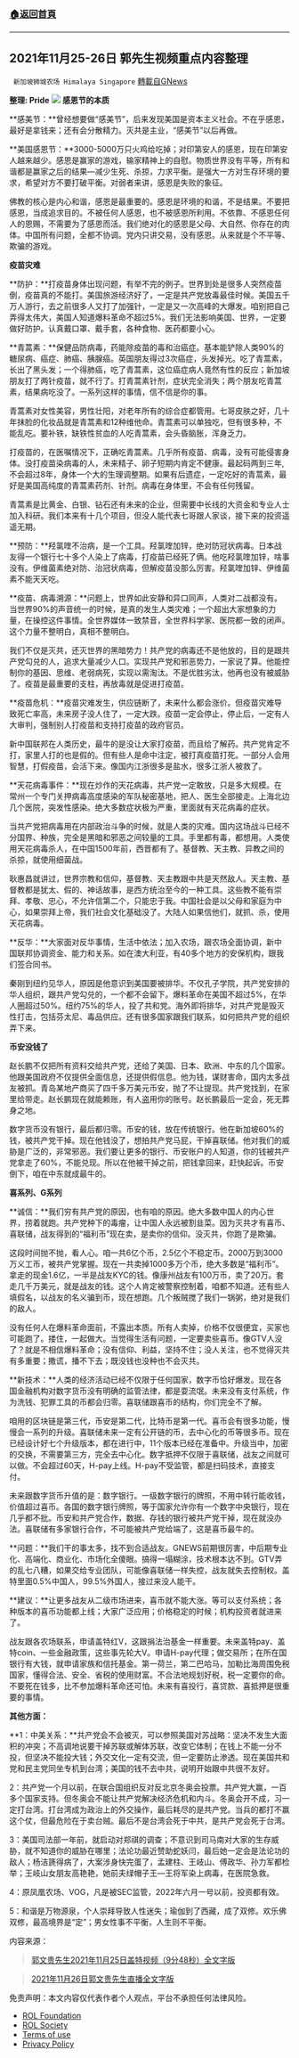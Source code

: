 ###  [:house:返回首頁](https://github.com/ourhimalayas/txt)
---


## 2021年11月25-26日 郭先生视频重点内容整理
` 新加坡狮城农场 Himalaya Singapore` [轉載自GNews](https://gnews.org/zh-hans/1752761/)

**整理: Pride**
![](https://assets.gnews.org/wp-content/uploads/2020/12/miles-4.png)
**感恩节的本质**

**感美节：**曾经想要做“感美节”，后来发现美国是资本主义社会。不在乎感恩，最好是拿钱来；还有会分散精力。灭共是主业，“感美节”以后再做。

**美国感恩节：**3000-5000万只火鸡给吃掉；对印第安人的感恩，现在印第安人越来越少。感恩是赢家的游戏，输家精神上的自慰。物质世界没有平等，所有和谐都是赢家之后的结果—减少生死、杀掠，力求平衡。是强大一方对生存环境的要求，希望对方不要打破平衡。对弱者来讲，感恩是失败的象征。

佛教的核心是内心和谐，感恩是最重要的。感恩是环境的和谐，不是结果。不要把感恩，当成追求目的。不被任何人感恩，也不被感恩所利用。不依靠、不感恩任何人的恩赐，不需要为了感恩而活。我们绝对化的感恩是父母、大自然、你存在的肉体。中国所有问题，全都不协调。党内只讲交易，没有感恩。从来就是个不平等、欺骗的游戏。

**疫苗灾难**

**防护：**打疫苗身体出现问题，有举不完的例子。世界到处是很多人突然疫苗倒，疫苗真的不能打。美国旅游经济好了，一定是共产党放毒最佳时候。美国五千万人游行，去之前很多人又打了加强针，一定是又一次高峰的大爆发。咱别把自己弄得太伟大，美国人知道爆料革命不超过5%。我们无法影响美国、世界，一定要做好防护。认真戴口罩、戴手套，各种食物、医药都要小心。

**青蒿素：**保健品防病毒，药能除疫苗的毒和治癌症。基本能铲除人类90%的糖尿病、癌症、肺癌、胰腺癌。英国朋友得过3次癌症，头发掉光。吃了青蒿素，长出了黑头发；一个得肺癌，吃了青蒿素，这位癌症病人竟然有性的反应；新加坡朋友打了两针疫苗，就不行了。打青蒿素针剂，症状完全消失；两个朋友吃青蒿素，结果病吃没了。一系列这样的事情，信不信是你的事。

青蒿素对女性美容，男性壮阳，对老年所有的综合症都管用。七哥皮肤之好，几十年抹脸的化妆品就是青蒿素和12种维他命。青蒿素可以单独吃，但有很多种，不能乱吃。要补铁，缺铁性贫血的人吃青蒿素，会头昏脑胀，浑身乏力。

打疫苗的，在医嘱情况下，正确吃青蒿素。几乎所有疫苗、病毒，没有可能侵害身体。没打疫苗染病毒的人，未来精子、卵子短期内肯定不健康。最起码两到三年,不会超过8年，身体一个大的生理调整期。如果有后遗症，一定吃好的青蒿素，最好是美国高纯度的青蒿素药剂、针剂。病毒在身体里，不会有任何残留。

青蒿素是比黄金、白银、钻石还有未来的企业，但需要中长线的大资金和专业人士加入科研。我们本来有十几个项目，但没人能代表七哥跟人家谈，接下来的投资遥遥无期。

**预防：**羟氯喹不治病，是一个工具。羟氯喹加锌，绝对防冠状病毒。日本战友得一个银行七十多个人染上了病毒，打疫苗已经死了俩。他吃羟氯喹加锌，啥事没有。伊维菌素绝对防、治冠状病毒，但解疫苗没那么厉害。羟氯喹加锌、伊维菌素不能天天吃。

**疫苗、病毒溯源：**问题上，世界如此安静和异口同声，人类对二战都没有。当世界90%的声音统一的时候，是真的发生人类灾难；一个超出大家想象的力量，在操控这件事情。全世界媒体一致禁音，全世界科学家、医院都一致的闭声。这个力量不整明白，真相不整明白。

我们不仅是灭共，还灭世界的黑暗势力！共产党的病毒还不是他放的，目的是跟共产党勾兑的人，追求大量减少人口。实现共产党和邪恶势力，一家说了算。他能控制你的基因、思维、老弱病死，实现以需淘汰。不是优胜劣汰，他再也没有被威胁了。疫苗是最重要的支柱，再放毒就是促进打疫苗。

**疫苗危机：**疫苗灾难发生，供应链断了，未来什么都会涨价。但疫苗灾难导致死亡率高，未来房子没人住了，一定大跌。疫苗一定会停止，停止后，一定有人大审判，强制别人打疫苗和支持打疫苗的政府官员。

新中国联邦在人类历史，最牛的是没让大家打疫苗，而且给了解药。共产党肯定不打，家里人打的也是假的。但有些人是命中注定，被打真疫苗打死。一部分人会用智慧，打假疫苗，会活下来。像国内江浙很多是盐水，很多江浙人被救了。

**天花病毒事件：**现在炒作的天花病毒，共产党一定敢放，只是多大规模。在常州一个专门关押病毒高度感染的军队秘密基地，把人、医生全部接走。上海北边几个医院，突发性感染。绝大多数症状极为严重，里面就有天花病毒的症状。

当共产党把病毒用在内部政治斗争的时候，就是人类的灾难。国内这场战斗已经不分国界、种族，完全是黑暗和邪恶之间较量的工具。手里都有毒，都想用。人类使用天花病毒杀人，在中国1500年前，西晋都有了。基督教、天主教、异教之间的杀掠，就使用细菌战。

耿惠昌就讲过，世界宗教和信仰，基督教、天主教跟中共是天然敌人。天主教、基督教都是犹太、假的、神话故事，是西方统治至今的一种工具。这些教不能有崇拜、孝敬、忠心，不允许信第二个，只能忠于我。中国社会是以父母和家庭为中心，如果崇拜上帝，我们社会文化基础没了。大陆人如果信他们，就抓、杀，使用天花病毒。

**反华：**大家面对反华事情，生活中依法；加入农场，跟农场全面协调，新中国联邦协调资金、能力和关系。如在澳大利亚，有40多个地方的安保机构，跟我们签合同书。

秦刚到纽约见华人，原因是他意识到美国要被排华。不仅孔子学院，共产党安排的华人组织，跟共产党勾兑的，一个都不会留下。爆料革命在美国不超过5%，在华人圈超过50%。纽约75%的华人，投了共和党。海外即将排华，对共产党是毁灭性打击，包括芬太尼、毒品供应。还有很多国家跟我们联系，如何把共产党的组织弄下来。

**币安没钱了**

赵长鹏不仅把所有资料交给共产党，还给了美国、日本、欧洲、中东的几个国家。他跟美国政府不仅提供全面信息，还提供假信息。他为钱，谋财害命，国内太多战友被抓。青岛某地产商买了四千多万美元币安，抛了不让提现。共产党找到，在家里给带走。赵长鹏现在就能赖账，有人盗用你的账号。赵长鹏最后一定会，死无葬身之地。

数字货币没有银行，最后都归零。币安的钱，放在传统银行。他在新加坡60%的钱，被共产党干掉。现在他钱没了，想拍共产党马屁，干掉喜联储。他对我们的威胁是广泛的，非常邪恶。我们要让更多的银行、币安账户的人知道，你的钱被共产党拿走了60%，不能兑现。所以在他被干掉之前，把钱拿回来，赶快起诉。币安倒下，咱在中东就成最牛的。

**喜系列、G系列**

**诚信：**我们穷有共产党的原因，也有咱的原因。绝大多数中国人的内心世界，捞着就跑。共产党种下的毒瘤，让中国人永远被割韭菜。因为灭共才有喜币、喜联储，战友得到的“福利币”现在卖，是卖你的信仰。没灭共，你跑了是欺骗。

这段时间抛不抛，看人心。咱一共6亿个币，2.5亿个不稳定币。2000万到3000万义工币，被共产党掌握。现在一共卖掉1000多万个币，绝大多数是“福利币”。拿走的现金1.6亿，一半是战友KYC的钱。像康州战友有100万币，卖了20万。套走几千万美元，就是战友的钱。这个人肯定被警察控制着，咱都不知道。还有些人填假名，以战友的名义骗到币，现在想跑。几个叛贼搅了我们一锅粥，绝对是我们的敌人。

没有任何人在爆料革命面前，不露出本质。所有人卖掉，价格不仅很便宜，买家也可能跑了。搂住，一起做大。当觉得生活有问题，一定要卖些喜币。像GTV人没了？就是不相信爆料革命；没有信仰、利益，坚持不住；没人关注，也不觉得灭共有多重要；撒谎，播不下去；既没钱也没种也不会灭共。

**新技术：**人类的经济活动已经不仅限于任何国家，数字币恰好爆发。现在各国金融机构对数字货币没有明确的监管法律，都是耍流氓。未来没有支付系统，作为洗钱、犯罪工具的币都会归零。喜联储跟喜币的结构，你们完全不了解。

咱用的区块链是第三代，币安是第二代，比特币是第一代。喜币会有很多功能，慢慢会一系列的升级。喜联储未来一定有公开链的币，去中心化的币等很多币。现在已经设计好七个升级版本，都在进行中，11个版本已经在准备中。升级当中，加密的交换，不需要第三方，完全去中心化。数字抵押不仅限于喜联储，战友之间就可以做。不会超过60天，H-pay上线。H-pay不受监管，都是扫码技术，直接支付。

未来跟数字货币升值的是：数字银行。一级数字银行的牌照，不用中转行能收钱，价值超过喜币。各国的数字银行牌照，等于国家允许你有一个数字中央银行，现在几乎都不批。币安和共产党合作，数据、存钱的银行被共产党干掉，现在就没办法。喜联储有多家银行合作，不可能被共产党给端了，这是喜币最牛的。

**问题：**我们干的事太多，找不到合适战友。GNEWS前期很厉害，中后期专业化、高端化、商业化、市场化全傻眼。搞得一塌糊涂，技术根本达不到。GTV弄的乱七八糟，如果交给专业团队，可能像喜联储一样失控，战友就失去控制权。盖特里面0.5%中国人，99.5%外国人，接过来没人能干。

**建议：**让更多战友从二级市场进来，喜币就不能大涨。等可以支付系统；各种版本的喜币功能都上线；大家广泛应用；价格稳定的时候；机构投资者就进来了。

战友跟各农场联系，申请盖特红V，这跟捐法治基金一样重要。未来盖特pay、盖特coin、一些金融政策，这些事先轮大V。申请H-pay代理；做交易所；在所在国银行有大钱，就申请家族和信托基金。第一荷兰，第二巴哈马，加勒比海周围免税国家，懂得合法、安全、省税的使用财富。不合法地规划好税，税一定要你的命。不要死在钱多，比不参加爆料革命还可怕。未来有喜投行，喜贷款、喜抵押是很重要的事情。

**其他方面：**

**1：中美关系：**共产党会不会被灭，可以参照美国对苏战略：坚决不发生大面积的冲突；不高调地说要干掉苏联或解体苏联，改变它体制；在钱上不能一分不投，但坚决不能投大钱；外交文化一定有交流，但一定要防止渗透。现在美国共和党和民主党同坐专机到台湾；美国的钱不去中共，说明开始跟中共很不友好。

2：共产党一个月以前，在联合国组织反对反北京冬奥会投票。共产党大赢，一百多个国家支持。但冬奥会不能让共产党解决经济危机和内斗。冬奥会开不成，习一定打台湾。打台湾成为政治上的外交操作，最后耗尽的是共产党。当兵的都打不赢这个仗，但最危险在于卖台贼。最后不是台湾会死于中共，是共产党会死于台湾。

3：美国司法部一年前，就启动对郑祺的调查；不意识到司马南对大家的生存威胁，就不知道你的威胁在哪里；法论功最近赞助蛇妖闫，最后她一定会是法论功的敌人；杨洁篪得病了，大案涉身快完蛋了，孟建柱、王岐山、傅政华、孙力军都检举；王岐山女朋友高艳艳，她前夫绿帽子王—王将军染上病毒，在医院急救。

4：原凤凰农场、VOG，凡是被SEC监管，2022年六月一号以前，投资都有效。

5：和谐是万物源泉，个人崇拜导致人性迷失；瑜伽到了西藏，成了双修。欢乐佛双修，最高境界是“定”；男女性事不平衡，人生则不平衡。

内容来源：



> [郭文贵先生2021年11月25日盖特视频（9分48秒）全文字版](https://gnews.org/zh-hans/1696237/)





> [2021年11月26日郭文贵先生直播全文字版](https://gnews.org/zh-hans/1701017/)



 

免责声明：本文内容仅代表作者个人观点，平台不承担任何法律风险。

- [ROL Foundation](https://rolfoundation.org/)
- [ROL Society](https://rolsociety.org/)
- [Terms of use](https://gnews.org/terms-of-use-3/)
- [Privacy Policy](https://gnews.org/privacy-policy/)
